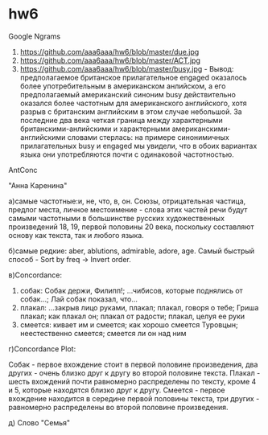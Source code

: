 # hw6
Google Ngrams
1. https://github.com/aaa6aaa/hw6/blob/master/due.jpg
2. https://github.com/aaa6aaa/hw6/blob/master/ACT.jpg
3. https://github.com/aaa6aaa/hw6/blob/master/busy.jpg - Вывод: предполагаемое британское прилагательное engaged оказалось более употребительным в американском анлийском, а его предполагаемый американский синоним busy действительно оказался более частотным для американского английского, хотя разрыв с британским английским в этом случае небольшой. За последние два века четкая граница между характерными британскими-анлийскими и характерными американскими-английскими словами стерлась: на примере синонимичных прилагательных busy и engaged мы увидели, что в обоих вариантах языка они употребляются почти с одинаковой частотностью.

AntConc

"Анна Каренина"

а)самые частотные:и, не, что, в, он.
Союзы, отрицательная частица, предлог места, личное местоимение - слова этих частей речи будут самыми частотными в большинстве русских художественных произведений 18, 19, первой половины 20 века, поскольку составляют основу как текста, так и любого языка. 

б)самые редкие: aber, ablutions, admirable, adore, age. Самый быстрый способ - Sort by freq -> Invert order.

в)Concordance:

1. собак: Собак держи, Филипп!; ...чибисов, которые поднялись от собак...; Лай собак показал, что...
2. плакал: ...закрыв лицо руками, плакал; плакал, говоря о тебе; Гриша плакал; как плакал он; плакал от радости; плакал, целуя ее руки
3. смеется: кивает им и смеется; как хорошо смеется Туровцын; неестественно смеется; смеется ли он над ним

г)Concordance Plot: 

Собак - первое вхождение стоит в первой половине произведения, два других - очень близко друг к другу во второй половине текста.
Плакал - шесть вхождений почти равномерно распределены по тексту, кроме 4 и 5, которые находятся близко друг к другу.
Смеется - первое вхождение находится в середине первой половины текста, три других - равномерно распределены во второй половине произведения.

д) Слово "Семья" 
